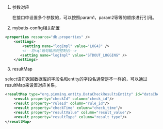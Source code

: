 1. 参数对应

   在接口中设置多个参数的，可以按照param1，param2等等的顺序进行引用。

2. mybatis-config相关配置

```xml
<properties resource="db.properties" />
    <settings>
        <setting name="logImpl" value="LOG4J" />
        <!--将sql语句输出到控制台-->
       <setting name="logImpl" value="STDOUT_LOGGING" />
    </settings>

```

3. resultMap

select语句返回数据库的字段名和entity的字段名通常是不一样的，可以通过resultMap来设置对应关系。

```xml
<resultMap type="org.pinming.entity.DataCheckResultsEntity" id="dataCheckResultsMap">
    <result property="checkId" column="check_id"/>
    <result property="ruleId" column="rule_id"/>
    <result property="checkTime" column="check_time"/>
    <result property="resultValue" column="result_value"/>
    <result property="resultType" column="result_type"/>
</resultMap>
```
